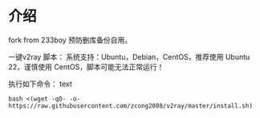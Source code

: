 # 介绍

fork from 233boy
预防删库备份自用。

一键v2ray 脚本：
系统支持：Ubuntu，Debian，CentOS，推荐使用 Ubuntu 22，谨慎使用 CentOS，脚本可能无法正常运行！

执行如下命令：
text
```
bash <(wget -qO- -o- https://raw.githubusercontent.com/zcong2008/v2ray/master/install.sh)
